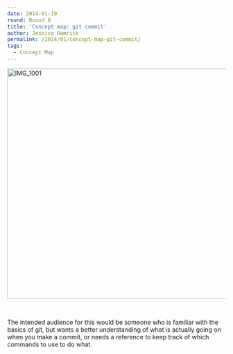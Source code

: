 ```yaml
---
date: 2014-01-19
round: Round 8
title: 'Concept map: git commit'
author: Jessica Hamrick
permalink: /2014/01/concept-map-git-commit/
tags:
  - Concept Map
---
```

[<img class="alignnone size-large wp-image-5524" alt="IMG_1001" src="/software-carpentry-training-website/uploads/2014/01/IMG_1001-1024x768.jpg" width="707" height="530" />][1]

&nbsp;

The intended audience for this would be someone who is familiar with the basics of git, but wants a better understanding of what is actually going on when you make a commit, or needs a reference to keep track of which commands to use to do what.

 [1]: /software-carpentry-training-website/uploads/2014/01/IMG_1001.jpg
